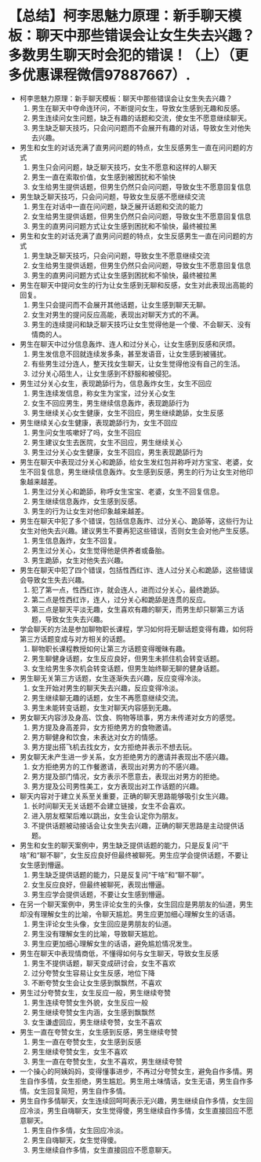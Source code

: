 # 【总结】柯李思魅力原理：新手聊天模板：聊天中那些错误会让女生失去兴趣？多数男生聊天时会犯的错误！（上）（更多优惠课程微信97887667）.

-   柯李思魅力原理：新手聊天模板：聊天中那些错误会让女生失去兴趣？
    1.  男生在聊天中夺命连环问，不断提问女生，导致女生感到无趣和反感。
    2.  男生连续问女生问题，缺乏有趣的话题和交流，使女生不愿意继续聊天。
    3.  男生缺乏聊天技巧，只会问问题而不会展开有趣的对话，导致女生对他失去兴趣。
-   男生和女生的对话充满了直男问问题的特点，女生反感男生一直在问问题的方式
    1.  男生只会问问题，缺乏聊天技巧，女生不愿意和这样的人聊天
    2.  男生一直在索取价值，女生感到被困扰和不愉快
    3.  女生给男生提供话题，但男生仍然只会问问题，导致女生不愿意回复信息
-   男生缺乏聊天技巧，只会问问题，导致女生反感不愿继续交流
    1.  男生在对话中一直在问问题，缺乏展开话题和交流的能力
    2.  女生给男生提供话题，但男生仍然只会问问题，导致女生不愿意回复信息
    3.  男生的直男问问题方式让女生感到困扰和不愉快，最终被拉黑
-   男生和女生的对话充满了直男问问题的特点，女生反感男生一直在问问题的方式
    1.  男生缺乏聊天技巧，只会问问题，导致女生不愿意继续交流
    2.  女生给男生提供话题，但男生仍然只会问问题，导致女生不愿意回复信息
    3.  男生的直男问问题方式让女生感到困扰和不愉快，最终被拉黑
-   男生在聊天中提问女生的行为让女生感到无聊和反感，女生对此表现出高能的回复。
    1.  男生只会提问而不会展开其他话题，让女生感到聊天无聊。
    2.  女生对男生的提问反应高能，表现出对聊天方式的不满。
    3.  男生的连续提问和缺乏聊天技巧让女生觉得他是一个傻、不会聊天、没有情商的人。
-   男生在聊天中过分信息轰炸、连人和过分关心，让女生感到反感和厌烦。
    1.  男生发信息不回就连续发多条，甚至发语音，让女生感到被骚扰。
    2.  有些男生过分连人，整天找女生聊天，让女生觉得他没有自己的生活。
    3.  过分关心陌生人，让女生感到不舒服和被侵犯。
-   男生过分关心女生，表现跪舔行为，信息轰炸女生，女生不回应
    1.  男生连续发信息，称女生为宝宝，过分关心女生
    2.  女生不回应男生，男生继续信息轰炸，表现跪舔行为
    3.  男生继续关心女生健康，女生不回应，男生继续跪舔，女生反感
-   男生继续关心女生健康，表现跪舔行为，女生不回应
    1.  男生问女生咳嗽好了吗，女生不回应
    2.  男生建议女生去医院，女生不回应，男生继续关心
    3.  男生过分关心女生健康，女生不回应，男生表现跪舔行为
-   男生在聊天中表现过分关心和跪舔，给女生发红包并称呼对方宝宝、老婆，女生不回复信息，男生继续信息轰炸。女生感到反感，男生的行为让女生对他印象越来越差。
    1.  男生过分关心和跪舔，称呼女生宝宝、老婆，女生不回复信息。
    2.  男生继续信息轰炸，女生感到反感。
    3.  男生的行为让女生对他印象越来越差。
-   男生在聊天中犯了多个错误，包括信息轰炸、过分关心、跪舔等，这些行为让女生对他失去兴趣。建议男生不要再犯这些错误，否则女生会对他产生反感。
    1.  男生信息轰炸，女生不回复。
    2.  男生过分关心，女生觉得他是供养者或备胎。
    3.  男生跪舔，女生对他失去兴趣。
-   男生在聊天中犯了四个错误，包括性西红诈、连人过分关心和跪舔，这些错误会导致女生失去兴趣。
    1.  犯了第一点，性西红诈，就会连人，进而过分关心，最终跪舔。
    2.  第二点是性西红诈，连人，过分关心和跪舔是连贯的反应。
    3.  第三点是聊天平淡无趣，女生喜欢有趣的聊天，而男生却只聊第三方话题，导致女生失去兴趣。
-   学会聊天的方法是参加聊物职长课程，学习如何将无聊话题变得有趣，如何将第三方话题变成与对方相关的话题。
    1.  聊物职长课程教授如何让第三方话题变得暧昧有趣。
    2.  男生聊健身话题，女生反应良好，但男生未抓住机会转变话题。
    3.  女生给男生多次机会转变话题，但男生始终聊无聊的健身话题。
-   男生聊无关第三方话题，女生逐渐失去兴趣，反应变得冷淡。
    1.  女生开始对男生的聊天失去兴趣，反应变得冷淡。
    2.  男生继续聊无趣的话题，女生不再愿意继续交流。
    3.  男生未能转变话题，女生对聊天内容感到无趣。
-   男女聊天内容涉及身高、饮食、购物等琐事，男方未传递对女方的感觉。
    1.  男方提及身高差异，女方拒绝男方的食物邀请。
    2.  男方聊健身和饮食，未表达对女方的情感。
    3.  男方提出搭飞机去找女方，女方拒绝并表示不想去玩。
-   男女聊天未产生进一步关系，女方拒绝男方的邀请并表现出不感兴趣。
    1.  女方拒绝男方的工作餐邀请，表现出对男方的不感兴趣。
    2.  男方提及部门情况，女方表示不愿意去，表现出对男方的拒绝。
    3.  男方提及公司男性美工，女方表现出对工作话题的兴趣。
-   聊天内容对于建立关系至关重要，正确的聊天思路能够吸引女生兴趣。
    1.  长时间聊天无关话题不会建立链接，女生不会喜欢。
    2.  进入朋友框架后难以跳出，女生会认定你为朋友。
    3.  不提供话题被动接话会让女生失去兴趣，正确的聊天思路是主动提供话题。
-   男生和女生的聊天案例中，男生缺乏提供话题的能力，只是反复问“干啥”和“聊不聊”，女生反应良好但最终被聊死。男生应学会提供话题，不要让女生感到懵逼。
    1.  男生缺乏提供话题的能力，只是反复问“干啥”和“聊不聊”。
    2.  女生反应良好，但最终被聊死，表现出懵逼。
    3.  男生应学会提供话题，不要让女生感到懵逼。
-   在另一个聊天案例中，男生评论女生的头像，女生回应是男朋友的仙道，男生却没有理解女生的比喻，令聊天尴尬。男生应更加细心理解女生的话语。
    1.  男生评论女生头像，女生回应是男朋友的仙道。
    2.  男生没有理解女生的比喻，导致聊天尴尬。
    3.  男生应更加细心理解女生的话语，避免尴尬情况发生。
-   男生在聊天中表现情商低，不懂得如何与女生聊天，导致女生反感
    1.  男生不提供话题，聊天变成研讨会，女生不喜欢
    2.  过分夸赞女生容易让女生反感，地位下降
    3.  不断夸赞女生会让女生感到飘飘然，不喜欢
-   男生过分夸赞女生，女生反应一般，男生继续夸赞
    1.  男生连续夸赞女生外貌，女生反应一般
    2.  男生继续夸赞女生内涵，女生感到飘飘然
    3.  女生谦虚回应，男生继续夸赞，女生不喜欢
-   男生一直在夸赞女生，女生感到反感，男生继续夸赞
    1.  男生一直在夸赞女生，女生感到反感
    2.  男生继续夸赞女生，女生不喜欢
    3.  男生一直在夸赞女生，女生不喜欢，男生继续夸赞
-   一个操心的阿姨妈妈，变得懂事进步，不再过分夸赞女生，避免自作多情。男生自作多情，女生拒绝，男生尴尬。男生用土味情话，女生无语，男生自作多情。女生回复简短，男生自作多情。
-   男生自作多情聊天，女生连续回呵呵表示无兴趣，男生继续自作多情，女生回应冷淡，男生自嗨聊天，女生觉得傻，男生继续自作多情，女生直接回应不愿意聊天。
    1.  男生自作多情，女生回应冷淡。
    2.  男生自嗨聊天，女生觉得傻。
    3.  男生继续自作多情，女生直接回应不愿意聊天。